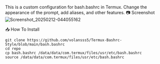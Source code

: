 This is a custom configuration for bash.bashrc in Termux. Change the appearance of the prompt, add aliases, and other features.
📷 Screenshot
![Screenshot_20250212-044055162](https://github.com/user-attachments/assets/4e935986-25a6-4156-bee2-3fc257191ec4)

📥 How To Install

 ```
git clone https://github.com/volansss5/Termux-Bashrc-Style/blob/main/bash.bashrc
cd repo
cp bash.bashrc /data/data/com.termux/files/usr/etc/bash.bashrc
source /data/data/com.termux/files/usr/etc/bash.bashrc
```
